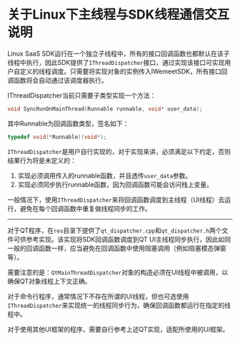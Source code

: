 # 关于Linux下主线程与SDK线程通信交互说明

Linux SaaS SDK运行在一个独立子线程中，所有的接口回调函数也都默认在该子线程中执行，因此SDK提供了`IThreadDispatcher`接口，通过实现该接口可实现用户自定义的线程调度。只需要将实现对象的实例传入IWemeetSDK，所有接口回调函数将会自动通过该调度器执行。

IThreadDispatcher当前只需要子类型实现一个方法：

``` c++
void SyncRunOnMainThread(Runnable runnable, void* user_data);
```

其中Runnable为回调函数类型，签名如下：

``` c++
typedef void(*Runnable)(void*);
```

`IThreadDispatcher`是用户自行实现的，对于实现来讲，必须满足以下约定，否则结果行为将是未定义的：

1. 实现必须调用传入的runnable函数，并且透传`user_data`参数。
2. 实现必须同步执行runnable函数，因为回调函数可能会访问栈上变量。

一般情况下，使用`IThreadDispatcher`来将回调函数调度到主线程（UI线程）去运行，避免在每个回调函数中重复做线程同步的工作。

---

对于QT程序，在`res`目录下提供了`qt_dispatcher.cpp`和`qt_dispatcher.h`两个文件可供参考实现。该实现将SDK回调函数调度到QT UI主线程同步执行，因此如同一般的回调函数一样，应当避免在回调函数中使用阻塞调用（例如阻塞模态弹窗等）。

需要注意的是：`QtMainThreadDispatcher`对象的构造必须在UI线程中被调用，以确保QT对象线程上下文正确。

对于命令行程序，通常情况下不存在所谓的UI线程，但也可选使用`IThreadDispatcher`来实现统一的线程同步行为，确保回调函数都运行在指定的线程中。

对于使用其他UI框架的程序，需要自行参考上述QT实现，适配所使用的UI框架。
